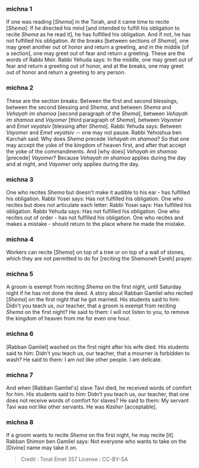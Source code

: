 
### michna 1
If one was reading [_Shema_] in the Torah, and it came time to recite [_Shema_]: If he directed his mind [and intended to fulfill his obligation to recite _Shema_ as he read it], he has fulfilled his obligation. And if not, he has not fulfilled his obligation. At the breaks [between sections of _Shema_], one may greet another out of honor and return a greeting, and in the middle [of a section], one may greet out of fear and return a greeting. These are the words of Rabbi Meir. Rabbi Yehuda says: In the middle, one may greet out of fear and return a greeting out of honor, and at the breaks, one may greet out of honor and return a greeting to any person.

### michna 2
These are the section breaks: Between the first and second blessings, between the second blessing and _Shema_, and between _Shema_ and _Vehayah im shamoa_ [second paragraph of the _Shema_], between _Vehayah im shamoa_ and _Vayomer_ [third paragraph of _Shema_], between _Vayomer_ and _Emet veyatsiv_ [blessing after _Shema_]. Rabbi Yehuda says: Between _Vayomer_ and _Emet veyatsiv_ -- one may not pause. Rabbi Yehoshua ben Karchah said: Why does _Shema_ precede _Vehayah im shamoa_? So that one may accept the yoke of the kingdom of heaven first, and after that accept the yoke of the commandments. And [why does] _Vehayah im shamoa_ [precede] _Vayomer_? Because _Vehayah im shamoa_ applies during the day and at night, and _Vayomer_ only applies during the day.

### michna 3
One who recites _Shema_ but doesn't make it audible to his ear - has fulfilled his obligation. Rabbi Yosei says: Has not fulfilled his obligation. One who recites but does not articulate each letter: Rabbi Yosei says: Has fulfilled his obligation. Rabbi Yehuda says: Has not fulfilled his obligation. One who recites out of order - has not fulfilled his obligation. One who recites and makes a mistake - should return to the place where he made the mistake.

### michna 4
Workers can recite [_Shema_] on top of a tree or on top of a wall of stones, which they are not permitted to do for [reciting the Shemoneh Esreh] prayer.

### michna 5
A groom is exempt from reciting _Shema_ on the first night, until Saturday night if he has not done the deed. A story about Rabban Gamliel who recited [_Shema_] on the first night that he got married. His students said to him: Didn't you teach us, our teacher, that a groom is exempt from reciting _Shema_ on the first night? He said to them: I will not listen to you, to remove the kingdom of heaven from me for even one hour.

### michna 6
[Rabban Gamliel] washed on the first night after his wife died. His students said to him: Didn't you teach us, our teacher, that a mourner is forbidden to wash? He said to them: I am not like other people. I am delicate.

### michna 7
And when [Rabban Gamliel's] slave Tavi died, he received words of comfort for him. His students said to him: Didn't you teach us, our teacher, that one does not receive words of comfort for slaves? He said to them: My servant Tavi was not like other servants. He was _Kasher_ [acceptable].

### michna 8
If a groom wants to recite _Shema_ on the first night, he may recite [it]. Rabban Shimon ben Gamliel says: Not everyone who wants to take on the [Divine] name may take it on.

>Credit : Torat Emet 357
>License : CC-BY-SA 